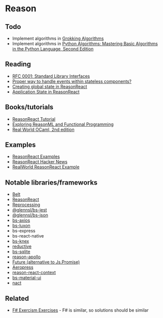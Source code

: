 # Reason

## Todo

- Implement algorithms in [Grokking Algorithms](https://www.safaribooksonline.com/library/view/grokking-algorithms-an/9781617292231/)
- Implement algorithms in [Python Algorithms: Mastering Basic Algorithms in the Python Language, Second Edition](https://www.safaribooksonline.com/library/view/python-algorithms-mastering/9781484200551/)

## Reading

- [RFC 0001: Standard Library Interfaces](https://github.com/ReasonMLSthlm/community-rfcs/blob/master/text/0001-standard-library-interfaces.md)
- [Proper way to handle events within stateless components?](https://reasonml.chat/t/proper-way-to-handle-events-within-stateless-components/748)
- [Creating global state in ReasonReact](https://medium.com/@Hehk/creating-global-state-in-reasonreact-f84701c6ab6)
- [Application State in ReasonReact](https://medium.com/@elvesbane/application-state-in-reasonreact-1626859366a8)

## Books/tutorials 

- [ReasonReact Tutorial](https://jaredforsyth.com/posts/a-reason-react-tutorial/)
- [Exploring ReasonML and Functional Programming](http://reasonmlhub.com/exploring-reasonml/) 
- [Real World OCaml, 2nd edition](https://dev.realworldocaml.org/)

## Examples

- [ReasonReact Examples](https://github.com/reasonml-community/reason-react-example)
- [ReasonReact Hacker News](https://github.com/reasonml-community/reason-react-hacker-news)
- [RealWorld ReasonReact Example](https://github.com/gothinkster/reasonml-realworld-example-app)

## Notable libraries/frameworks

- [Belt](https://bucklescript.github.io/bucklescript/api/Belt.html)
- [ReasonReact](https://reasonml.github.io/reason-react/en/)
- [Reprocessing](https://github.com/Schmavery/reprocessing)
- [@glennsl/bs-jest](https://github.com/glennsl/bs-jest)
- [@glennsl/bs-json](https://github.com/glennsl/bs-json)
- [bs-axios](https://github.com/meafmira/bs-axios)
- [bs-luxon](https://github.com/davidgomes/bs-luxon)
- bs-express
- bs-react-native
- [bs-knex](https://github.com/bkonkle/bs-knex)
- [reductive](https://github.com/reasonml-community/reductive)
- [bs-sqlite](https://github.com/scull7/bs-sqlite)
- [reason-apollo](https://github.com/apollographql/reason-apollo)
- [Future (alternative to Js.Promise)](https://github.com/RationalJS/future)
- [Aeropress](https://github.com/RationalJS/Aeropress)
- [reason-react-context](https://github.com/Hehk/reason-react-context)
- [bs-material-ui](https://github.com/InsidersByte/bs-material-ui)
- [nact](https://github.com/ncthbrt/reason-nact)

## Related

- [F# Exercism Exercises](http://exercism.io/languages/fsharp/about) - F# is similar, so solutions should be similar
